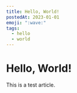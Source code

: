 ```yaml
---
title: Hello, World!
postedAt: 2023-01-01
emoji: ":wave:"
tags:
  - hello
  - world
---
```


# Hello, World!

This is a test article.
